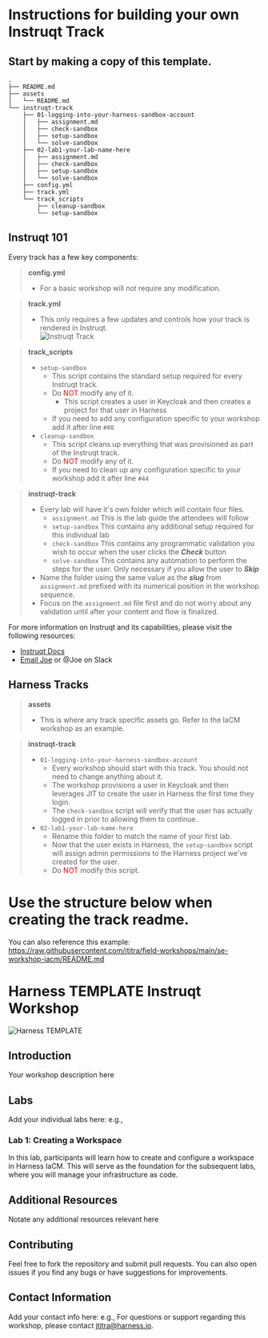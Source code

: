 # Instructions for building your own Instruqt Track

## Start by making a copy of this template.
```
.
├── README.md
├── assets
│   └── README.md
└── instruqt-track
    ├── 01-logging-into-your-harness-sandbox-account
    │   ├── assignment.md
    │   ├── check-sandbox
    │   ├── setup-sandbox
    │   └── solve-sandbox
    ├── 02-lab1-your-lab-name-here
    │   ├── assignment.md
    │   ├── check-sandbox
    │   ├── setup-sandbox
    │   └── solve-sandbox
    ├── config.yml
    ├── track.yml
    └── track_scripts
        ├── cleanup-sandbox
        └── setup-sandbox
```

## Instruqt 101
Every track has a few key components:
> **config.yml**
> - For a basic workshop will not require any modification.

> **track.yml**
> - This only requires a few updates and controls how your track is rendered in Instruqt.<br>
![Instruqt Track](https://raw.githubusercontent.com/jtitra/field-workshops/main/aaa-se-workshop-template/assets/images/EXAMPLE.png)

> **track_scripts**
> - `setup-sandbox`
>   - This script contains the standard setup required for every Instruqt track.
>   - Do <span style="color: red;">NOT</span> modify any of it.
>     - This script creates a user in Keycloak and then creates a project for that user in Harness
>   - If you need to add any configuration specific to your workshop add it after line `#80`
> - `cleanup-sandbox`
>   - This script cleans up everything that was provisioned as part of the Instruqt track.
>   - Do <span style="color: red;">NOT</span> modify any of it.
>   - If you need to clean up any configuration specific to your workshop add it after line `#44`

> **instruqt-track**
> - Every lab will have it's own folder which will contain four files.
>   - `assignment.md` This is the lab guide the attendees will follow
>   - `setup-sandbox` This contains any additional setup required for this individual lab
>   - `check-sandbox` This contains any programmatic validation you wish to occur when the user clicks the ***Check*** button
>   - `solve-sandbox` This contains any automation to perform the steps for the user. Only necessary if you allow the user to ***Skip***
> - Name the folder using the same value as the ***slug*** from `assignment.md` prefixed with its numerical position in the workshop sequence.
> - Focus on the `assignment.md` file first and do not worry about any validation until after your content and flow is finalized.

For more information on Instruqt and its capabilities, please visit the following resources:
- [Instruqt Docs](https://docs.instruqt.com/)
- [Email Joe](mailto:jtitra@harness.io) or @Joe on Slack



## Harness Tracks
> **assets**
> - This is where any track specific assets go. Refer to the IaCM workshop as an example.

> **instruqt-track**
> - `01-logging-into-your-harness-sandbox-account`
>   - Every workshop should start with this track. You should not need to change anything about it.
>   - The workshop provisions a user in Keycloak and then leverages JIT to create the user in Harness the first time they login.
>   - The `check-sandbox` script will verify that the user has actually logged in prior to allowing them to continue.
> - `02-lab1-your-lab-name-here`
>   - Rename this folder to match the name of your first lab.
>   - Now that the user exists in Harness, the `setup-sandbox` script will assign admin permissions to the Harness project we've created for the user.
>   - Do <span style="color: red;">NOT</span> modify this script.


# Use the structure below when creating the track readme.
You can also reference this example: https://raw.githubusercontent.com/jtitra/field-workshops/main/se-workshop-iacm/README.md

# Harness TEMPLATE Instruqt Workshop

![Harness TEMPLATE](https://assets-global.website-files.com/6222ca42ea87e1bd1aa1d10c/65e64f6e1344e6f327643409_Harness%20101%20Header%20(1)-p-2000.webp)

## Introduction

Your workshop description here

## Labs

Add your individual labs here: e.g.,
### Lab 1: Creating a Workspace
In this lab, participants will learn how to create and configure a workspace in Harness IaCM. This will serve as the foundation for the subsequent labs, where you will manage your infrastructure as code.

## Additional Resources
Notate any additional resources relevant here

## Contributing
Feel free to fork the repository and submit pull requests. You can also open issues if you find any bugs or have suggestions for improvements.

## Contact Information
Add your contact info here: e.g.,
For questions or support regarding this workshop, please contact [jtitra@harness.io](mailto:jtitra@harness.io).
